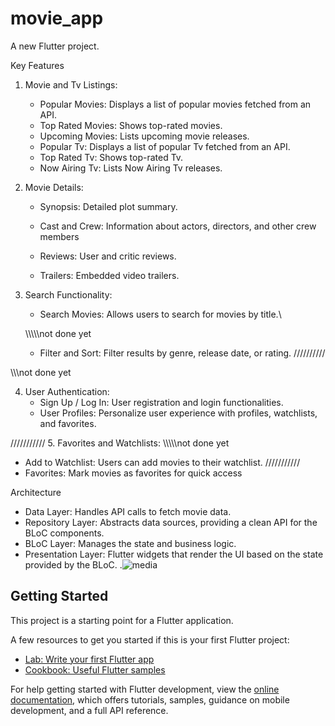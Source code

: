 # movie_app

A new Flutter project.

Key Features
1. Movie and Tv Listings:
   - Popular Movies: Displays a list of popular movies fetched from an API.
   - Top Rated Movies: Shows top-rated movies.
   - Upcoming Movies: Lists upcoming movie releases.
   - Popular Tv: Displays a list of popular Tv fetched from an API.
   - Top Rated Tv: Shows top-rated Tv.
   - Now Airing Tv: Lists Now Airing Tv releases.

2. Movie Details:
   - Synopsis: Detailed plot summary.
   - Cast and Crew: Information about actors, directors, and other crew members

   - Reviews: User and critic reviews.
   - Trailers: Embedded video trailers.

3. Search Functionality:
   - Search Movies: Allows users to search for movies by title.\
     
   \\\\\\\\\\not done yet
   - Filter and Sort: Filter results by genre, release date, or rating.
   //////////

\\\\\\not done yet

4. User Authentication:
   - Sign Up / Log In: User registration and login functionalities.
   - User Profiles: Personalize user experience with profiles, watchlists, and favorites.
   
///////////
5. Favorites and Watchlists:
\\\\\\\\\\not done yet
   - Add to Watchlist: Users can add movies to their watchlist.
///////////
   - Favorites: Mark movies as favorites for quick access

Architecture
- Data Layer: Handles API calls to fetch movie data.
- Repository Layer: Abstracts data sources, providing a clean API for the BLoC components.
- BLoC Layer: Manages the state and business logic.
- Presentation Layer: Flutter widgets that render the UI based on the state provided by the BLoC.
.![media](https://github.com/Hashemkassem/Movie-App/assets/87801333/0e95a20b-3af8-4ef4-b0c0-1f89091d86ed)


## Getting Started

This project is a starting point for a Flutter application.

A few resources to get you started if this is your first Flutter project:

- [Lab: Write your first Flutter app](https://docs.flutter.dev/get-started/codelab)
- [Cookbook: Useful Flutter samples](https://docs.flutter.dev/cookbook)

For help getting started with Flutter development, view the
[online documentation](https://docs.flutter.dev/), which offers tutorials,
samples, guidance on mobile development, and a full API reference.
